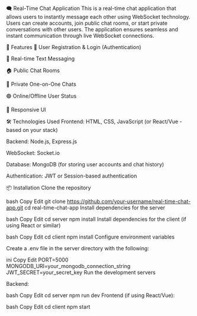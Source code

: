 🗨️ Real-Time Chat Application
This is a real-time chat application that allows users to instantly message each other using WebSocket technology. Users can create accounts, join public chat rooms, or start private conversations with other users. The application ensures seamless and instant communication through live WebSocket connections.

🚀 Features
🔐 User Registration & Login (Authentication)

💬 Real-time Text Messaging

🏠 Public Chat Rooms

👥 Private One-on-One Chats

🟢 Online/Offline User Status

📱 Responsive UI

🛠️ Technologies Used
Frontend: HTML, CSS, JavaScript (or React/Vue - based on your stack)

Backend: Node.js, Express.js

WebSocket: Socket.io

Database: MongoDB (for storing user accounts and chat history)

Authentication: JWT or Session-based authentication

📦 Installation
Clone the repository

bash
Copy
Edit
git clone https://github.com/your-username/real-time-chat-app.git
cd real-time-chat-app
Install dependencies for the server

bash
Copy
Edit
cd server
npm install
Install dependencies for the client (if using React or similar)

bash
Copy
Edit
cd client
npm install
Configure environment variables

Create a .env file in the server directory with the following:

ini
Copy
Edit
PORT=5000
MONGODB_URI=your_mongodb_connection_string
JWT_SECRET=your_secret_key
Run the development servers

Backend:

bash
Copy
Edit
cd server
npm run dev
Frontend (if using React/Vue):

bash
Copy
Edit
cd client
npm start
